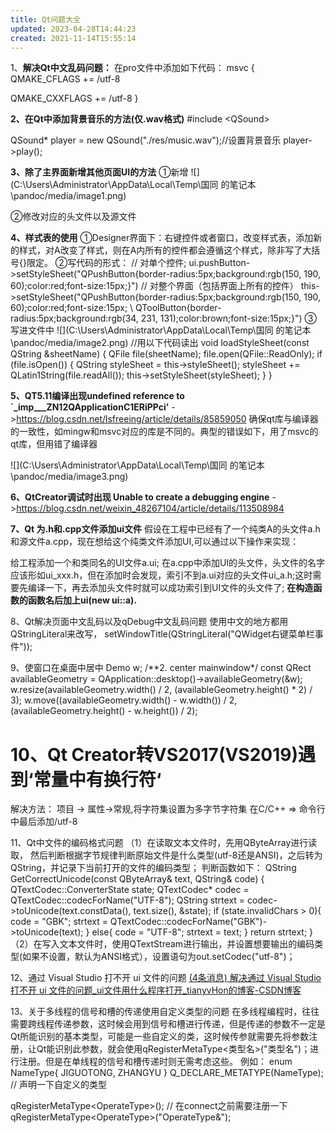 ```yaml
---
title: Qt问题大全
updated: 2023-04-28T14:44:23
created: 2021-11-14T15:55:14
---
```


1、**解决Qt中文乱码问题：**
在pro文件中添加如下代码：
msvc {
QMAKE_CFLAGS += /utf-8

QMAKE_CXXFLAGS += /utf-8
}

**2、在Qt中添加背景音乐的方法(仅.wav格式)**
\#include \<QSound\>

QSound\* player = new QSound("./res/music.wav");//设置背景音乐
player-\>play();

**3、除了主界面新增其他页面UI的方法**
①新增
![](C:\Users\Administrator\AppData\Local\Temp\国同 的笔记本\pandoc/media/image1.png)

②修改对应的头文件以及源文件

**4、样式表的使用**
①Designer界面下：右键控件或者窗口，改变样式表，添加新的样式，对A改变了样式，则在A内所有的控件都会遵循这个样式，除非写了大括号{}限定。
②写代码的形式：
// 对单个控件;
ui.pushButton-\>setStyleSheet("QPushButton{border-radius:5px;background:rgb(150, 190, 60);color:red;font-size:15px;}")
// 对整个界面（包括界面上所有的控件）
this-\>setStyleSheet("QPushButton{border-radius:5px;background:rgb(150, 190, 60);color:red;font-size:15px; \\
QToolButton{border-radius:5px;background:rgb(34, 231, 131);color:brown;font-size:15px;}")
③写进文件中
![](C:\Users\Administrator\AppData\Local\Temp\国同 的笔记本\pandoc/media/image2.png)
//用以下代码读出
void loadStyleSheet(const QString &sheetName)
{
QFile file(sheetName);
file.open(QFile::ReadOnly);
if (file.isOpen())
{
QString styleSheet = this-\>styleSheet();
styleSheet += QLatin1String(file.readAll());
this-\>setStyleSheet(styleSheet);
}
}

**5、QT5.11编译出现undefined reference to \`\_imp\_\_\_ZN12QApplicationC1ERiPPci’**
-\><https://blog.csdn.net/lsfreeing/article/details/85859050>
确保qt库与编译器的一致性，如mingw和msvc对应的库是不同的。典型的错误如下，用了msvc的qt库，但用错了编译器

![](C:\Users\Administrator\AppData\Local\Temp\国同 的笔记本\pandoc/media/image3.png)

**6、QtCreator调试时出现 Unable to create a debugging engine**
-\><https://blog.csdn.net/weixin_48267104/article/details/113508984>

**7、Qt 为.h和.cpp文件添加ui文件**
假设在工程中已经有了一个纯类A的头文件a.h和源文件a.cpp，现在想给这个纯类文件添加UI,可以通过以下操作来实现：

给工程添加一个和类同名的UI文件a.ui;
在a.cpp中添加UI的头文件，头文件的名字应该形如ui_xxx.h，但在添加时会发现，索引不到a.ui对应的头文件ui_a.h;这时需要先编译一下，再去添加头文件时就可以成功索引到UI文件的头文件了;
**在构造函数的函数名后加上ui(new ui::a).**

8、Qt解决页面中文乱码以及qDebug中文乱码问题
使用中文的地方都用QStringLiteral来改写，
setWindowTitle(QStringLiteral("QWidget右键菜单栏事件"));

9、使窗口在桌面中居中
Demo w;
/\*\*2. center mainwindow\*/
const QRect availableGeometry = QApplication::desktop()-\>availableGeometry(&w);
w.resize(availableGeometry.width() / 2, (availableGeometry.height() \* 2) / 3);
w.move((availableGeometry.width() - w.width()) / 2, (availableGeometry.height() - w.height()) / 2);

# 10、Qt Creator转VS2017(VS2019)遇到‘常量中有换行符‘
解决方法：
项目 -\> 属性-\>常规,将字符集设置为多字节字符集
在C/C++ =\> 命令行中最后添加/utf-8

11、Qt中文件的编码格式问题
（1）在读取文本文件时，先用QByteArray进行读取， 然后判断根据字节规律判断原始文件是什么类型(utf-8还是ANSI)，之后转为QString，并记录下当前打开的文件的编码类型；
判断函数如下：
QString GetCorrectUnicode(const QByteArray& text, QString& code)
{
QTextCodec::ConverterState state;
QTextCodec\* codec = QTextCodec::codecForName("UTF-8");
QString strtext = codec-\>toUnicode(text.constData(), text.size(), &state);
if (state.invalidChars \> 0){
code = "GBK";
strtext = QTextCodec::codecForName("GBK")-\>toUnicode(text);
}
else{
code = "UTF-8";
strtext = text;
}
return strtext;
}
（2）在写入文本文件时，使用QTextStream进行输出，并设置想要输出的编码类型(如果不设置，默认为ANSI格式），设置语句为out.setCodec("utf-8")；

12、通过 Visual Studio 打不开 ui 文件的问题
[(4条消息) 解决通过 Visual Studio 打不开 ui 文件的问题_ui文件用什么程序打开_tianyvHon的博客-CSDN博客](https://blog.csdn.net/weixin_44916154/article/details/123609499)

13、关于多线程的信号和槽的传递使用自定义类型的问题
在多线程编程时，往往需要跨线程传递参数，这时候会用到信号和槽进行传递，但是传递的参数不一定是Qt所能识别的基本类型，可能是一些自定义的类，这时候传参就需要先将参数注册，让Qt能识别此参数，就会使用qRegisterMetaType\<类型名\>("类型名")；进行注册。但是在单线程的信号和槽传递时则无需考虑这些。
例如：
enum NameType{
JIGUOTONG,
ZHANGYU
}
Q_DECLARE_METATYPE(NameType); // 声明一下自定义的类型

qRegisterMetaType\<OperateType\>(); // 在connect之前需要注册一下
qRegisterMetaType\<OperateType\>("OperateType&");

